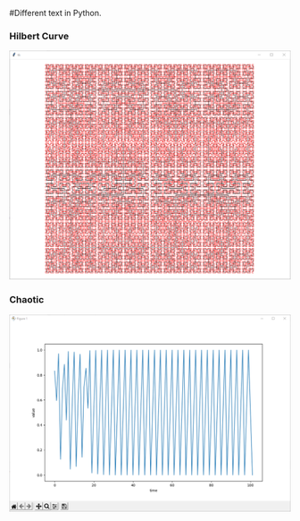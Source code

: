 #Different text in Python.

### Hilbert Curve
![alt hilbert_curve](hilbert_curve.png)

### Chaotic
![alt chaos](chaos.png)